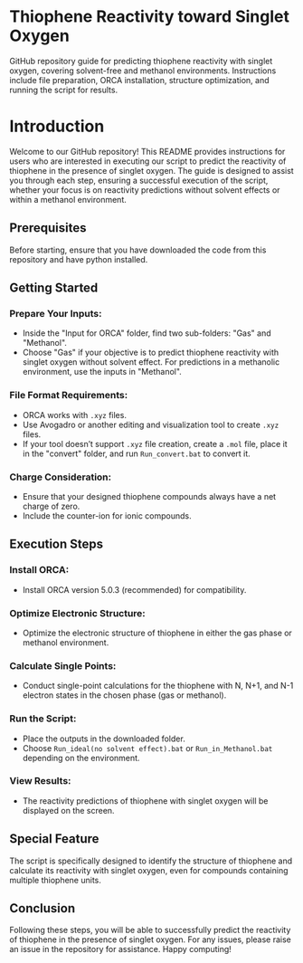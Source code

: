 # Thiophene Reactivity toward Singlet Oxygen
GitHub repository guide for predicting thiophene reactivity with singlet oxygen, covering solvent-free and methanol environments. Instructions include file preparation, ORCA installation, structure optimization, and running the script for results.

# Introduction

Welcome to our GitHub repository! This README provides instructions for users who are interested in executing our script to predict the reactivity of thiophene in the presence of singlet oxygen. The guide is designed to assist you through each step, ensuring a successful execution of the script, whether your focus is on reactivity predictions without solvent effects or within a methanol environment.

## Prerequisites

Before starting, ensure that you have downloaded the code from this repository and have python installed.

## Getting Started

### Prepare Your Inputs:

- Inside the "Input for ORCA" folder, find two sub-folders: "Gas" and "Methanol".
- Choose "Gas" if your objective is to predict thiophene reactivity with singlet oxygen without solvent effect. For predictions in a methanolic environment, use the inputs in "Methanol".

### File Format Requirements:

- ORCA works with `.xyz` files.
- Use Avogadro or another editing and visualization tool to create `.xyz` files.
- If your tool doesn’t support `.xyz` file creation, create a `.mol` file, place it in the "convert" folder, and run `Run_convert.bat` to convert it.

### Charge Consideration:

- Ensure that your designed thiophene compounds always have a net charge of zero.
- Include the counter-ion for ionic compounds.

## Execution Steps

### Install ORCA:

- Install ORCA version 5.0.3 (recommended) for compatibility.

### Optimize Electronic Structure:

- Optimize the electronic structure of thiophene in either the gas phase or methanol environment.

### Calculate Single Points:

- Conduct single-point calculations for the thiophene with N, N+1, and N-1 electron states in the chosen phase (gas or methanol).

### Run the Script:

- Place the outputs in the downloaded folder.
- Choose `Run_ideal(no solvent effect).bat` or `Run_in_Methanol.bat` depending on the environment.

### View Results:

- The reactivity predictions of thiophene with singlet oxygen will be displayed on the screen.

## Special Feature

The script is specifically designed to identify the structure of thiophene and calculate its reactivity with singlet oxygen, even for compounds containing multiple thiophene units.

## Conclusion

Following these steps, you will be able to successfully predict the reactivity of thiophene in the presence of singlet oxygen. For any issues, please raise an issue in the repository for assistance. Happy computing!

